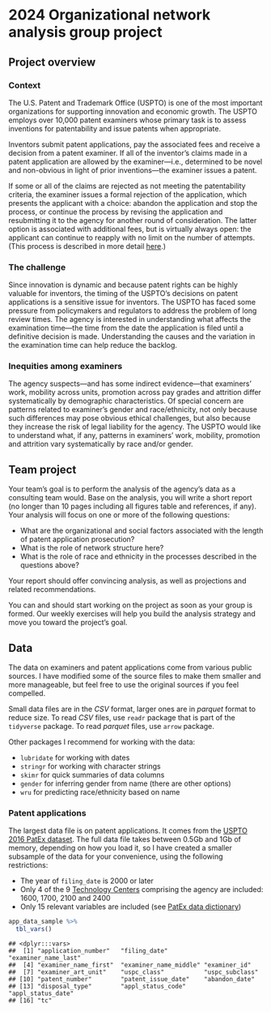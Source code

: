 2024 Organizational network analysis group project
================

## Project overview

### Context

The U.S. Patent and Trademark Office (USPTO) is one of the most
important organizations for supporting innovation and economic growth.
The USPTO employs over 10,000 patent examiners whose primary task is to
assess inventions for patentability and issue patents when appropriate.

Inventors submit patent applications, pay the associated fees and
receive a decision from a patent examiner. If all of the inventor’s
claims made in a patent application are allowed by the examiner—i.e.,
determined to be novel and non-obvious in light of prior inventions—the
examiner issues a patent.

If some or all of the claims are rejected as not meeting the
patentability criteria, the examiner issues a formal rejection of the
application, which presents the applicant with a choice: abandon the
application and stop the process, or continue the process by revising
the application and resubmitting it to the agency for another round of
consideration. The latter option is associated with additional fees, but
is virtually always open: the applicant can continue to reapply with no
limit on the number of attempts. (This process is described in more
detail
[here](https://papers.ssrn.com/sol3/papers.cfm?abstract_id=2995674).)

### The challenge

Since innovation is dynamic and because patent rights can be highly
valuable for inventors, the timing of the USPTO’s decisions on patent
applications is a sensitive issue for inventors. The USPTO has faced
some pressure from policymakers and regulators to address the problem of
long review times. The agency is interested in understanding what
affects the examination time—the time from the date the application is
filed until a definitive decision is made. Understanding the causes and
the variation in the examination time can help reduce the backlog.

### Inequities among examiners

The agency suspects—and has some indirect evidence—that examiners’ work,
mobility across units, promotion across pay grades and attrition differ
systematically by demographic characteristics. Of special concern are
patterns related to examiner’s gender and race/ethnicity, not only
because such differences may pose obvious ethical challenges, but also
because they increase the risk of legal liability for the agency. The
USPTO would like to understand what, if any, patterns in examiners’
work, mobility, promotion and attrition vary systematically by race
and/or gender.

## Team project

Your team’s goal is to perform the analysis of the agency’s data as a
consulting team would. Base on the analysis, you will write a short
report (no longer than 10 pages including all figures table and
references, if any). Your analysis will focus on one or more of the
following questions:

- What are the organizational and social factors associated with the
  length of patent application prosecution?
- What is the role of network structure here?
- What is the role of race and ethnicity in the processes described in
  the questions above?

Your report should offer convincing analysis, as well as projections and
related recommendations.

You can and should start working on the project as soon as your group is
formed. Our weekly exercises will help you build the analysis strategy
and move you toward the project’s goal.

## Data

The data on examiners and patent applications come from various public
sources. I have modified some of the source files to make them smaller
and more manageable, but feel free to use the original sources if you
feel compelled.

Small data files are in the *CSV* format, larger ones are in *parquet*
format to reduce size. To read *CSV* files, use `readr` package that is
part of the `tidyverse` package. To read *parquet* files, use `arrow`
package.

Other packages I recommend for working with the data:

- `lubridate` for working with dates
- `stringr` for working with character strings
- `skimr` for quick summaries of data columns
- `gender` for inferring gender from name (there are other options)
- `wru` for predicting race/ethnicity based on name

### Patent applications

The largest data file is on patent applications. It comes from the
[USPTO 2016 PatEx
dataset](https://www.uspto.gov/ip-policy/economic-research/research-datasets/patent-examination-research-dataset-public-pair).
The full data file takes between 0.5Gb and 1Gb of memory, depending on
how you load it, so I have created a smaller subsample of the data for
your convenience, using the following restrictions:

- The year of `filing_date` is 2000 or later
- Only 4 of the 9 [Technology
  Centers](https://www.uspto.gov/patents/contact-patents/patent-technology-centers-management)
  comprising the agency are included: 1600, 1700, 2100 and 2400
- Only 15 relevant variables are included (see [PatEx data
  dictionary](https://www.uspto.gov/sites/default/files/documents/Appendix%20A.pdf))

``` r
app_data_sample %>%
  tbl_vars()
```

    ## <dplyr:::vars>
    ##  [1] "application_number"   "filing_date"          "examiner_name_last"  
    ##  [4] "examiner_name_first"  "examiner_name_middle" "examiner_id"         
    ##  [7] "examiner_art_unit"    "uspc_class"           "uspc_subclass"       
    ## [10] "patent_number"        "patent_issue_date"    "abandon_date"        
    ## [13] "disposal_type"        "appl_status_code"     "appl_status_date"    
    ## [16] "tc"
